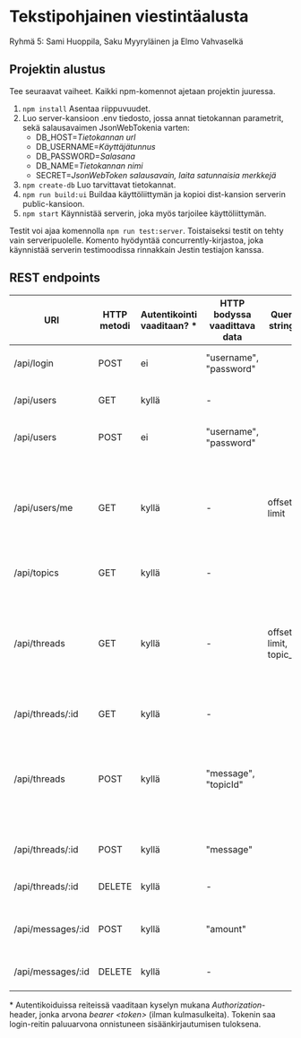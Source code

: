# Tekstipohjainen viestintäalusta

Ryhmä 5: Sami Huoppila, Saku Myyryläinen ja Elmo Vahvaselkä

## Projektin alustus

Tee seuraavat vaiheet. Kaikki npm-komennot ajetaan projektin juuressa.

1. `npm install` Asentaa riippuvuudet.
2. Luo server-kansioon .env tiedosto, jossa annat tietokannan parametrit, sekä salausavaimen JsonWebTokenia varten:
	- DB_HOST=*Tietokannan url*
	- DB_USERNAME=*Käyttäjätunnus*
	- DB_PASSWORD=*Salasana*
	- DB_NAME=*Tietokannan nimi*
	- SECRET=*JsonWebToken salausavain, laita satunnaisia merkkejä*
3. `npm create-db` Luo tarvittavat tietokannat.
4. `npm run build:ui` Buildaa käyttöliittymän ja kopioi dist-kansion serverin public-kansioon.
5. `npm start` Käynnistää serverin, joka myös tarjoilee käyttöliittymän.

Testit voi ajaa komennolla `npm run test:server`. Toistaiseksi testit on tehty vain serveripuolelle. Komento hyödyntää concurrently-kirjastoa, joka käynnistää serverin testimoodissa rinnakkain Jestin testiajon kanssa.

## REST endpoints

| URI               | HTTP metodi | Autentikointi vaaditaan? * | HTTP bodyssa vaadittava data | Query strings   | Palauttaa…                                                                                                                                              |
|-------------------|-------------|--------------------------|------------------------------|-----------------|---------------------------------------------------------------------------------------------------------------------------------------------------------|
| /api/login        | POST        | ei                       | "username", "password"       |                 | sisään kirjautuvan käyttäjän access tokenin.                                                                                                            |
| /api/users        | GET         | kyllä                    | -                            |                 | listan kaikista käyttäjistä ja heidän scorensa.                                                                                                         |
| /api/users        | POST        | ei                       | "username", "password"       |                 | luodun käyttäjätunnuksen tiedot.                                                                                                                        |
| /api/users/me     | GET         | kyllä                    | -                            | offset, limit   | sisään kirjautuneen käyttäjän tiedot, sekä viestiketjut joihin tämä on osallistunut. Parametreilla offset ja limit voidaan rajata haettavat viestiketjut.                                                                                                   |
| /api/topics       | GET         | kyllä                    | -                            |                 | listauksen kaikista aihealueista.                                                                                                                       |
| /api/threads      | GET         | kyllä                    | -                            | offset, limit, topic_id | limit kpl viestiketjuja offset-indeksistä alkaen, tai 100 ensimmäistä viestiketjua jos parametrit puuttuvat. Parametri topic_id palauttaa vain kyseisen aihealueen viestiketjut.                                    |
| /api/threads/:id  | GET         | kyllä                    | -                            |                 | yhden viestiketjun tiedot viesteineen.                                                                                                                  |
| /api/threads      | POST        | kyllä                    | "message", "topicId"         |                 | annettuun aihealueeseen luodun viestiketjun, jossa mukana annettu aloitusviesti. Aihealue on valinnainen, ilman sitä ketju luodaan oletusaihealueeseen. |
| /api/threads/:id  | POST        | kyllä                    | "message"                    |                 | päivitetyn viestiketjun, johon on luotu uusi viesti.                                                                                                    |
| /api/threads/:id  | DELETE      | kyllä                    | -                            |                 | ei mitään. Asettaa käyttäjän viestiketjun poistetuksi.                                                                                                   |
| /api/messages/:id | POST        | kyllä                    | "amount"                     |                 | viestin, jonka score on päivittynyt annetun äänen verran.                                                                                               |
| /api/messages/:id | DELETE      | kyllä                    | -                            |                 | poistetun viestin, jolle on asetettu removed = 1.                                                                                               |

\* Autentikoiduissa reiteissä vaaditaan kyselyn mukana *Authorization*-header, jonka arvona *bearer \<token\>* (ilman kulmasulkeita). Tokenin saa login-reitin paluuarvona onnistuneen sisäänkirjautumisen tuloksena.